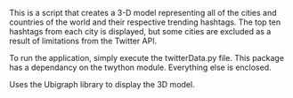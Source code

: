 This is a script that creates a 3-D model representing all of the cities and countries of the world
and their respective trending hashtags. The top ten hashtags from each city is displayed, but some
cities are excluded as a result of limitations from the Twitter API. 

To run the application, simply execute the twitterData.py file. This package has a dependancy on the 
twython module. Everything else is enclosed.

Uses the Ubigraph library to display the 3D model.  
